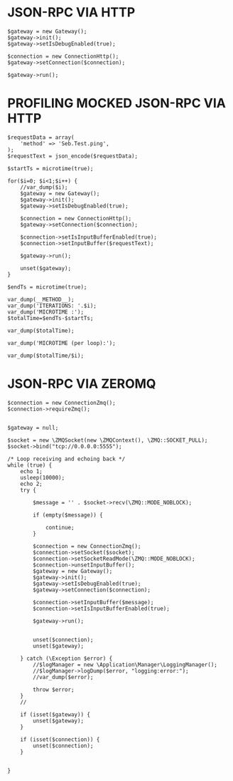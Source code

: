 JSON-RPC VIA HTTP
=================

    $gateway = new Gateway();
    $gateway->init();
    $gateway->setIsDebugEnabled(true);
    
    $connection = new ConnectionHttp();
    $gateway->setConnection($connection);
    
    $gateway->run();
    
PROFILING MOCKED JSON-RPC VIA HTTP
==================================
    
    $requestData = array(
        'method' => 'Seb.Test.ping',
    );
    $requestText = json_encode($requestData);
    
    $startTs = microtime(true);

    for($i=0; $i<1;$i++) {
        //var_dump($i);
        $gateway = new Gateway();
        $gateway->init();
        $gateway->setIsDebugEnabled(true);
    
        $connection = new ConnectionHttp();
        $gateway->setConnection($connection);
    
        $connection->setIsInputBufferEnabled(true);
        $connection->setInputBuffer($requestText);
    
        $gateway->run();
    
        unset($gateway);
    }

    $endTs = microtime(true);
    
    var_dump(__METHOD__);
    var_dump('ITERATIONS: '.$i);
    var_dump('MICROTIME :');
    $totalTime=$endTs-$startTs;
    
    var_dump($totalTime);
    
    var_dump('MICROTIME (per loop):');
    
    var_dump($totalTime/$i);



JSON-RPC VIA ZEROMQ
===================

    $connection = new ConnectionZmq();
    $connection->requireZmq();
    
    
    $gateway = null;
    
    $socket = new \ZMQSocket(new \ZMQContext(), \ZMQ::SOCKET_PULL);
    $socket->bind("tcp://0.0.0.0:5555");
    
    /* Loop receiving and echoing back */
    while (true) {
        echo 1;
        usleep(10000);
        echo 2;
        try {
    
            $message = '' . $socket->recv(\ZMQ::MODE_NOBLOCK);
    
            if (empty($message)) {
    
                continue;
            }
    
            $connection = new ConnectionZmq();
            $connection->setSocket($socket);
            $connection->setSocketReadMode(\ZMQ::MODE_NOBLOCK);
            $connection->unsetInputBuffer();
            $gateway = new Gateway();
            $gateway->init();
            $gateway->setIsDebugEnabled(true);
            $gateway->setConnection($connection);
    
            $connection->setInputBuffer($message);
            $connection->setIsInputBufferEnabled(true);
    
            $gateway->run();
    
    
            unset($connection);
            unset($gateway);
    
        } catch (\Exception $error) {
            //$logManager = new \Application\Manager\LoggingManager();
            //$logManager->logDump($error, "logging:error:");
            //var_dump($error);
    
            throw $error;
        }
        //
    
        if (isset($gateway)) {
            unset($gateway);
        }
    
        if (isset($connection)) {
            unset($connection);
        }
    
    
    }





